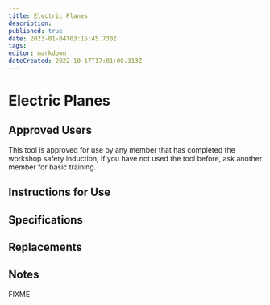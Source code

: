 ```yaml
---
title: Electric Planes
description: 
published: true
date: 2023-01-04T03:15:45.730Z
tags: 
editor: markdown
dateCreated: 2022-10-17T17:01:00.313Z
---
```


# Electric Planes

## Approved Users

This tool is approved for use by any member that has completed the workshop safety induction, if you have not used the tool before, ask another member for basic training.

## Instructions for Use

## Specifications

## Replacements

## Notes

FIXME

